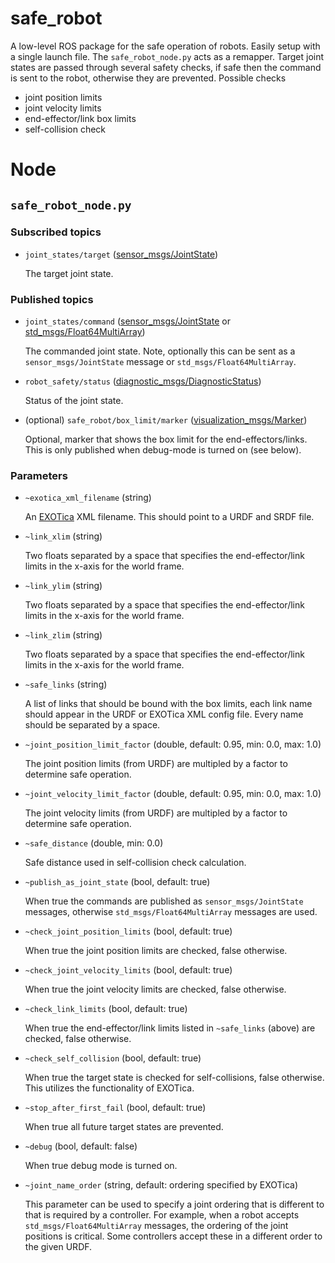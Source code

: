 # safe_robot

A low-level ROS package for the safe operation of robots. Easily setup
with a single launch file. The `safe_robot_node.py` acts as a
remapper. Target joint states are passed through several safety
checks, if safe then the command is sent to the robot, otherwise they
are prevented. Possible checks
* joint position limits
* joint velocity limits
* end-effector/link box limits
* self-collision check

# Node

## `safe_robot_node.py`

### Subscribed topics

* `joint_states/target` ([sensor_msgs/JointState](http://docs.ros.org/en/noetic/api/sensor_msgs/html/msg/JointState.html))

    The target joint state.

### Published topics

* `joint_states/command` ([sensor_msgs/JointState](http://docs.ros.org/en/noetic/api/sensor_msgs/html/msg/JointState.html) or [std_msgs/Float64MultiArray](http://docs.ros.org/en/api/std_msgs/html/msg/Float64MultiArray.html))

    The commanded joint state. Note, optionally this can be sent as a `sensor_msgs/JointState` message or `std_msgs/Float64MultiArray`.

* `robot_safety/status` ([diagnostic_msgs/DiagnosticStatus](http://docs.ros.org/en/api/diagnostic_msgs/html/msg/DiagnosticStatus.html))

    Status of the joint state.

* (optional) `safe_robot/box_limit/marker` ([visualization_msgs/Marker](http://docs.ros.org/en/api/visualization_msgs/html/msg/Marker.html))

    Optional, marker that shows the box limit for the end-effectors/links. This is only published when debug-mode is turned on (see below).

### Parameters

* `~exotica_xml_filename` (string)

    An [EXOTica](https://github.com/ipab-slmc/exotica) XML filename. This should point to a URDF and SRDF file.

* `~link_xlim` (string)

    Two floats separated by a space that specifies the end-effector/link limits in the x-axis for the world frame.

* `~link_ylim` (string)

    Two floats separated by a space that specifies the end-effector/link limits in the x-axis for the world frame.

* `~link_zlim` (string)

    Two floats separated by a space that specifies the end-effector/link limits in the x-axis for the world frame.

* `~safe_links` (string)

    A list of links that should be bound with the box limits, each link name should appear in the URDF or EXOTica XML config file. Every name should be separated by a space.

* `~joint_position_limit_factor` (double, default: 0.95, min: 0.0, max: 1.0)

    The joint position limits (from URDF) are multipled by a factor to determine safe operation.

* `~joint_velocity_limit_factor` (double, default: 0.95, min: 0.0, max: 1.0)

    The joint velocity limits (from URDF) are multipled by a factor to determine safe operation.

* `~safe_distance` (double, min: 0.0)

    Safe distance used in self-collision check calculation.

* `~publish_as_joint_state` (bool, default: true)

    When true the commands are published as `sensor_msgs/JointState` messages, otherwise `std_msgs/Float64MultiArray` messages are used.

* `~check_joint_position_limits` (bool, default: true)

    When true the joint position limits are checked, false otherwise.

* `~check_joint_velocity_limits` (bool, default: true)

    When true the joint velocity limits are checked, false otherwise.


* `~check_link_limits` (bool, default: true)

    When true the end-effector/link limits listed in `~safe_links` (above) are checked, false otherwise.

* `~check_self_collision` (bool, default: true)

    When true the target state is checked for self-collisions, false otherwise. This utilizes the functionality of EXOTica.

* `~stop_after_first_fail` (bool, default: true)

    When true all future target states are prevented.

* `~debug` (bool, default: false)

    When true debug mode is turned on.

* `~joint_name_order` (string, default: ordering specified by EXOTica)

    This parameter can be used to specify a joint ordering that is different to that is required by a controller. For example, when a robot accepts `std_msgs/Float64MultiArray` messages, the ordering of the joint positions is critical. Some controllers accept these in a different order to the given URDF.
